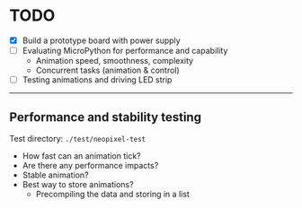 # TODO

- [x] Build a prototype board with power supply
- [ ] Evaluating MicroPython for performance and capability
  - Animation speed, smoothness, complexity
  - Concurrent tasks (animation & control)
- [ ] Testing animations and driving LED strip

---

## Performance and stability testing

Test directory: `./test/neopixel-test`

- How fast can an animation tick?
- Are there any performance impacts?
- Stable animation?
- Best way to store animations?
  - Precompiling the data and storing in a list